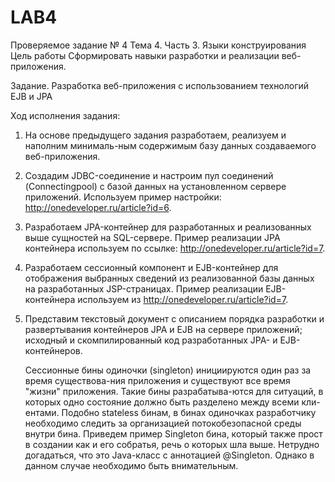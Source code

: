 # LAB4
Проверяемое задание № 4
Тема 4. Часть 3. Языки конструирования
Цель работы
Сформировать навыки разработки и реализации веб-приложения.

Задание. Разработка веб-приложения с использованием технологий EJB и JPA

Ход исполнения задания:
1.	На основе предыдущего задания разработаем, реализуем  и наполним минималь-ным содержимым базу данных создаваемого веб-приложения.
2.	Создадим JDBC-соединение и настроим пул соединений (Connectingpool) с базой данных на установленном сервере приложений. Используем пример настройки: http://onedeveloper.ru/article?id=6.
3.	Разработаем JPA-контейнер для разработанных и реализованных выше сущностей на SQL-сервере. Пример реализации JPA контейнера используем по ссылке: http://onedeveloper.ru/article?id=7. 
4.	Разработаем сессионный компонент и EJB-контейнер для отображения выбранных сведений из реализованной базы данных на разработанных JSP-страницах. Пример реализации EJB-контейнера используем из http://onedeveloper.ru/article?id=7. 
5.	Представим текстовый документ с описанием порядка разработки и развертывания контейнеров JPA и EJB на сервере приложений; исходный и скомпилированный код разработанных JPA- и EJB-контейнеров.

 	Сессионные бины одиночки (singleton) инициируются один раз за время существова-ния приложения и существуют все время "жизни" приложения. Такие бины разрабатыва-ются для ситуаций, в которых одно состояние должно быть разделено между всеми кли-ентами. Подобно stateless бинам, в бинах одиночках разработчику необходимо следить за организацией потокобезопасной среды внутри бина. Приведем пример Singleton бина, который также прост в создании как и его собратья, речь о которых шла выше. Нетрудно догадаться, что это Java-класс с аннотацией @Singleton. Однако в данном случае необходимо быть внимательным.
